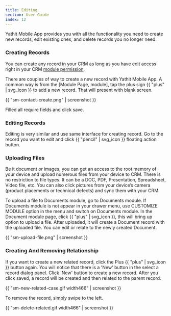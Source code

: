```yaml
---
title: Editing
section: User Guide
index: 12
---
```


Yathit Mobile App provides you with all the functionality you need to create new records, edit existing ones, and delete records you no longer need.

### Creating Records

You can create any record in your CRM as long as you have edit access right in your CRM [module permission](https://support.sugarcrm.com/Documentation/Sugar_Versions/7.9/Ent/Administration_Guide/Role_Management/#Setting_Module-Level_Permissions). 

There are couples of way to create a new record with Yathit Mobile App. A common way is from the [Module Page, module], tap the plus sign {{ "plus" | svg_icon }} to add a new record. That will present with blank screen.

{{ "sm-contact-create.png" | screenshot }}

Filled all require fields and click save.

### Editing Records

Editing is very similar and use same interface for creating record. Go to the record you want to edit and click  {{ "pencil" | svg_icon }} floating action button.

### Uploading Files

Be it document or images, you can get an access to the root memory of your device and upload numerous files from your device to CRM. There is no restriction to file types. It can be a DOC, PDF, Presentation, Spreadsheet, Video file, etc. You can also click pictures from your device’s camera (product placements or technical defects) and sync them with your CRM.

To upload a file to Documents module, go to Documents module. If Documents module is not appear in your drawer menu, use CUSTOMIZE MODULE option in the menu and switch on Documents module. In the Document module page, click {{ "plus" | svg_icon }}, this will bring up option to upload a file. After uploaded, it will create a Document record with the uploaded file. You can edit or relate to the newly created Document.

{{ "sm-upload-file.png" | screenshot }}

### Creating And Removing Relationship

If you want to create a new related record, click the Plus {{ "plus" | svg_icon }} button again. You will notice that there is a 'New' button in the select a record dialog panel. Click 'New' button to create a new record. After you click saved, a record will be created and then related to the parent record.

{{ "sm-new-related-case.gif width466" | screenshot }}

To remove the record, simply swipe to the left.

{{ "sm-delete-related.gif width466" | screenshot }}
